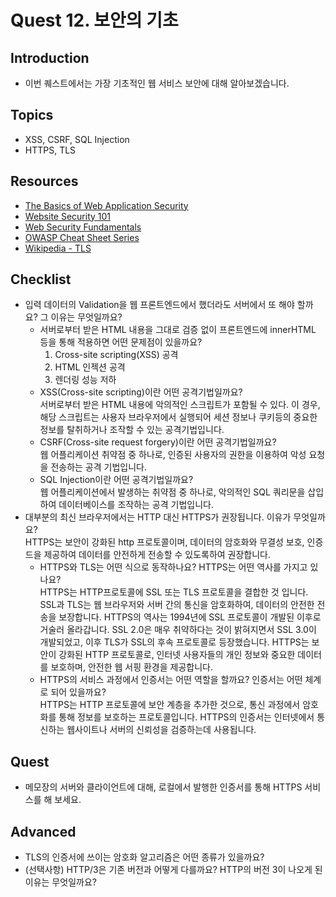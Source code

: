 # Quest 12. 보안의 기초

## Introduction

- 이번 퀘스트에서는 가장 기초적인 웹 서비스 보안에 대해 알아보겠습니다.

## Topics

- XSS, CSRF, SQL Injection
- HTTPS, TLS

## Resources

- [The Basics of Web Application Security](https://martinfowler.com/articles/web-security-basics.html)
- [Website Security 101](https://spyrestudios.com/web-security-101/)
- [Web Security Fundamentals](https://www.shopify.com.ng/partners/blog/web-security-2018)
- [OWASP Cheat Sheet Series](https://cheatsheetseries.owasp.org/)
- [Wikipedia - TLS](https://en.wikipedia.org/wiki/Transport_Layer_Security)

## Checklist

- 입력 데이터의 Validation을 웹 프론트엔드에서 했더라도 서버에서 또 해야 할까요? 그 이유는 무엇일까요?
  - 서버로부터 받은 HTML 내용을 그대로 검증 없이 프론트엔드에 innerHTML 등을 통해 적용하면 어떤 문제점이 있을까요?
    1. Cross-site scripting(XSS) 공격
    2. HTML 인젝션 공격
    3. 렌더링 성능 저하
  - XSS(Cross-site scripting)이란 어떤 공격기법일까요?  
    서버로부터 받은 HTML 내용에 악의적인 스크립트가 포함될 수 있다. 이 경우, 해당 스크립트는 사용자 브라우저에서 실행되어 세션 정보나 쿠키등의 중요한 정보를 탈취하거나 조작할 수 있는 공격기법입니다.
  - CSRF(Cross-site request forgery)이란 어떤 공격기법일까요?  
    웹 어플리케이션 취약점 중 하나로, 인증된 사용자의 권한을 이용하여 악성 요청을 전송하는 공격 기법입니다.
  - SQL Injection이란 어떤 공격기법일까요?  
    웹 어플리케이션에서 발생하는 취약점 중 하나로, 악의적인 SQL 쿼리문을 삽입하여 데이터베이스를 조작하는 공격 기법입니다.
- 대부분의 최신 브라우저에서는 HTTP 대신 HTTPS가 권장됩니다. 이유가 무엇일까요?  
  HTTPS는 보안이 강화된 http 프로토콜이며, 데이터의 암호화와 무결성 보호, 인증 드을 제공하여 데이터를 안전하게 전송할 수 있도록하여 권장합니다.
  - HTTPS와 TLS는 어떤 식으로 동작하나요? HTTPS는 어떤 역사를 가지고 있나요?  
    HTTPS는 HTTP프로토콜에 SSL 또는 TLS 프로토콜을 결합한 것 입니다. SSL과 TLS는 웹 브라우저와 서버 간의 통신을 암호화하여, 데이터의 안전한 전송을 보장합니다. HTTPS의 역사는 1994년에 SSL 프로토콜이 개발된 이후로 거술러 올라갑니다. SSL 2.0은 매우 취약하다는 것이 밝혀지면서 SSL 3.0이 개발되었고, 이후 TLS가 SSL의 후속 프로토콜로 등장했습니다. HTTPS는 보안이 강화된 HTTP 프로토콜로, 인터넷 사용자들의 개인 정보와 중요한 데이터를 보호하며, 안전한 웹 서핑 환경을 제공합니다.
  - HTTPS의 서비스 과정에서 인증서는 어떤 역할을 할까요? 인증서는 어떤 체계로 되어 있을까요?  
    HTTPS는 HTTP 프로토콜에 보안 계층을 추가한 것으로, 통신 과정에서 암호화를 통해 정보를 보호하는 프로토콜입니다. HTTPS의 인증서는 인터넷에서 통신하는 웹사이트나 서버의 신뢰성을 검증하는데 사용됩니다.

## Quest

- 메모장의 서버와 클라이언트에 대해, 로컬에서 발행한 인증서를 통해 HTTPS 서비스를 해 보세요.

## Advanced

- TLS의 인증서에 쓰이는 암호화 알고리즘은 어떤 종류가 있을까요?
- (선택사항) HTTP/3은 기존 버전과 어떻게 다를까요? HTTP의 버전 3이 나오게 된 이유는 무엇일까요?
